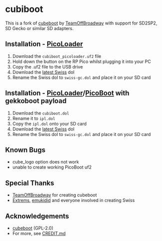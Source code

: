 # cubiboot

This is a fork of [cubeboot](https://github.com/OffBroadway/cubeboot) by [TeamOffBroadway](https://github.com/OffBroadway) with support for SD2SP2, SD Gecko or similar SD adapters.

## Installation - [PicoLoader](https://github.com/makeo/PicoLoader)
1. Download the ```cubiboot_picoloader.uf2``` file
2. Hold down the button on the RP Pico whilst plugging it into your PC
3. Copy the .uf2 file to the USB drive
4. Download the [latest Swiss](https://github.com/emukidid/swiss-gc/releases/latest) dol
5. Rename the Swiss dol to ```swiss-gc.dol``` and place it on your SD card

## Installation - [PicoLoader](https://github.com/makeo/PicoLoader)/[PicoBoot](https://github.com/webhdx/PicoBoot) with gekkoboot payload
1. Download the ```cubiboot.dol```
2. Rename it to ```ipl.dol```
3. Copy the ```ipl.dol``` onto your SD card
4. Download the [latest Swiss](https://github.com/emukidid/swiss-gc/releases/latest) dol
5. Rename the Swiss dol to ```swiss-gc.dol``` and place it on your SD card

## Known Bugs
- cube_logo option does not work
- unable to create working PicoBoot uf2

## Special Thanks
- [TeamOffBroadway](https://github.com/OffBroadway) for creating cubeboot
- [Extrems](https://github.com/Extrems), [emukidid](https://github.com/emukidid) and everyone involved in creating Swiss

## Acknowledgements
- [cubeboot](https://github.com/OffBroadway/cubeboot) (GPL-2.0)
- For more, see [CREDIT.md](https://github.com/makeo/cubiboot/blob/main/CREDIT.md)
